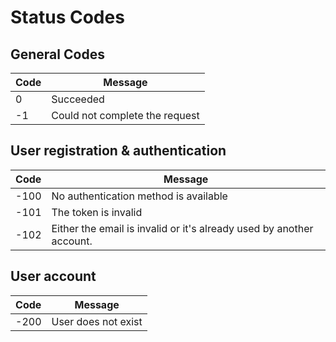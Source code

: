 # Status Codes

## General Codes

| Code | Message                        |
| ---- | ------------------------------ |
| 0    | Succeeded                      |
| -1   | Could not complete the request |

## User registration & authentication

| Code | Message                                                              |
| ---- | -------------------------------------------------------------------- |
| -100 | No authentication method is available                                |
| -101 | The token is invalid                                                 |
| -102 | Either the email is invalid or it's already used by another account. |

## User account

| Code | Message             |
| ---- | ------------------- |
| -200 | User does not exist |
